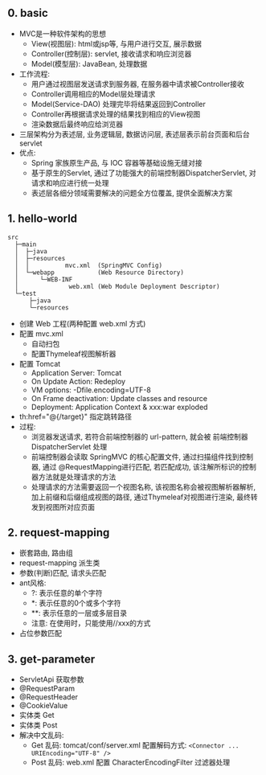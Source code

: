 ## 0. basic
- MVC是一种软件架构的思想
  - View(视图层): html或jsp等, 与用户进行交互, 展示数据
  - Controller(控制层):  servlet, 接收请求和响应浏览器
  - Model(模型层): JavaBean, 处理数据
- 工作流程:
  - 用户通过视图层发送请求到服务器, 在服务器中请求被Controller接收 
  - Controller调用相应的Model层处理请求
  - Model(Service-DAO) 处理完毕将结果返回到Controller
  - Controller再根据请求处理的结果找到相应的View视图
  - 渲染数据后最终响应给浏览器
- 三层架构分为表述层, 业务逻辑层, 数据访问层, 表述层表示前台页面和后台servlet
- 优点:
  - Spring 家族原生产品, 与 IOC 容器等基础设施无缝对接
  - 基于原生的Servlet, 通过了功能强大的前端控制器DispatcherServlet, 对请求和响应进行统一处理
  - 表述层各细分领域需要解决的问题全方位覆盖, 提供全面解决方案

## 1. hello-world
```text
src
  ├─main
  │  ├─java
  │  ├─resources
  │  │          mvc.xml  (SpringMVC Config)
  │  └─webapp            (Web Resource Directory)
  │      └─WEB-INF
  │              web.xml (Web Module Deployment Descriptor)
  └─test
      ├─java
      └─resources
```
- 创建 Web 工程(两种配置 web.xml 方式)
- 配置 mvc.xml
  - 自动扫包
  - 配置Thymeleaf视图解析器
- 配置 Tomcat
  - Application Server: Tomcat
  - On Update Action: Redeploy
  - VM options: -Dfile.encoding=UTF-8
  - On Frame deactivation: Update classes and resource
  - Deployment: Application Context & xxx:war exploded
- th:href="@{/target}" 指定跳转路径
- 过程: 
  - 浏览器发送请求, 若符合前端控制器的 url-pattern, 就会被 前端控制器 DispatcherServlet 处理
  - 前端控制器会读取 SpringMVC 的核心配置文件, 通过扫描组件找到控制器, 通过 @RequestMapping进行匹配, 若匹配成功, 该注解所标识的控制器方法就是处理请求的方法
  - 处理请求的方法需要返回一个视图名称, 该视图名称会被视图解析器解析, 加上前缀和后缀组成视图的路径, 通过Thymeleaf对视图进行渲染, 最终转发到视图所对应页面

## 2. request-mapping
- 嵌套路由, 路由组
- request-mapping 派生类
- 参数(判断)匹配, 请求头匹配
- ant风格: 
  - ?: 表示任意的单个字符
  - *: 表示任意的0个或多个字符
  - **: 表示任意的一层或多层目录
  - 注意: 在使用时，只能使用//xxx的方式
- 占位参数匹配

## 3. get-parameter
- ServletApi 获取参数
- @RequestParam
- @RequestHeader
- @CookieValue
- 实体类 Get
- 实体类 Post
- 解决中文乱码: 
  - Get 乱码: tomcat/conf/server.xml 配置解码方式: `<Connector ... URIEncoding="UTF-8" />`
  - Post 乱码: web.xml 配置 CharacterEncodingFilter 过滤器处理 
